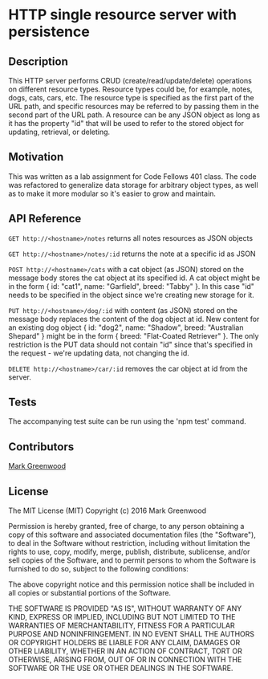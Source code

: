 # HTTP single resource server with persistence

## Description

This HTTP server performs CRUD (create/read/update/delete) operations on 
different resource types. Resource types could be, for example, notes, 
dogs, cats, cars, etc. The resource type is specified as the first part 
of the URL path, and specific resources may be referred to by passing 
them in the second part of the URL path. A resource can be any JSON object
as long as it has the property "id" that will be used to refer to the 
stored object for updating, retrieval, or deleting.

## Motivation

This was written as a lab assignment for Code Fellows 401 class. The 
code was refactored to generalize data storage for arbitrary object types, 
as well as to make it more modular so it's easier to grow and maintain.

## API Reference

`GET http://<hostname>/notes` returns all notes resources as JSON objects

`GET http://<hostname>/notes/:id` returns the note at a specific id as JSON

`POST http://<hostname>/cats` with a cat object (as JSON) stored on the message body stores 
the cat object at its specified id. A cat object might be in the form 
{ id: "cat1", name: "Garfield", breed: "Tabby" }. In this case "id" needs to be specified
in the object since we're creating new storage for it.

`PUT http://<hostname>/dog/:id` with content (as JSON) stored on the message body replaces 
the content of the dog object at id. New content for an existing dog object 
{ id: "dog2", name: "Shadow", breed: "Australian Shepard" } might be in the form 
{ breed: "Flat-Coated Retriever" }. The only restriction is the PUT data should not contain
"id" since that's specified in the request - we're updating data, not changing the id.

`DELETE http://<hostname>/car/:id` removes the car object at id from the server.

## Tests

The accompanying test suite can be run using the 'npm test' command.

## Contributors

[Mark Greenwood](https://github.com/markgreenwood)

## License

The MIT License (MIT)
Copyright (c) 2016 Mark Greenwood

Permission is hereby granted, free of charge, to any person obtaining a copy of this software and associated documentation files (the "Software"), to deal in the Software without restriction, including without limitation the rights to use, copy, modify, merge, publish, distribute, sublicense, and/or sell copies of the Software, and to permit persons to whom the Software is furnished to do so, subject to the following conditions:

The above copyright notice and this permission notice shall be included in all copies or substantial portions of the Software.

THE SOFTWARE IS PROVIDED "AS IS", WITHOUT WARRANTY OF ANY KIND, EXPRESS OR IMPLIED, INCLUDING BUT NOT LIMITED TO THE WARRANTIES OF MERCHANTABILITY, FITNESS FOR A PARTICULAR PURPOSE AND NONINFRINGEMENT. IN NO EVENT SHALL THE AUTHORS OR COPYRIGHT HOLDERS BE LIABLE FOR ANY CLAIM, DAMAGES OR OTHER LIABILITY, WHETHER IN AN ACTION OF CONTRACT, TORT OR OTHERWISE, ARISING FROM, OUT OF OR IN CONNECTION WITH THE SOFTWARE OR THE USE OR OTHER DEALINGS IN THE SOFTWARE.

